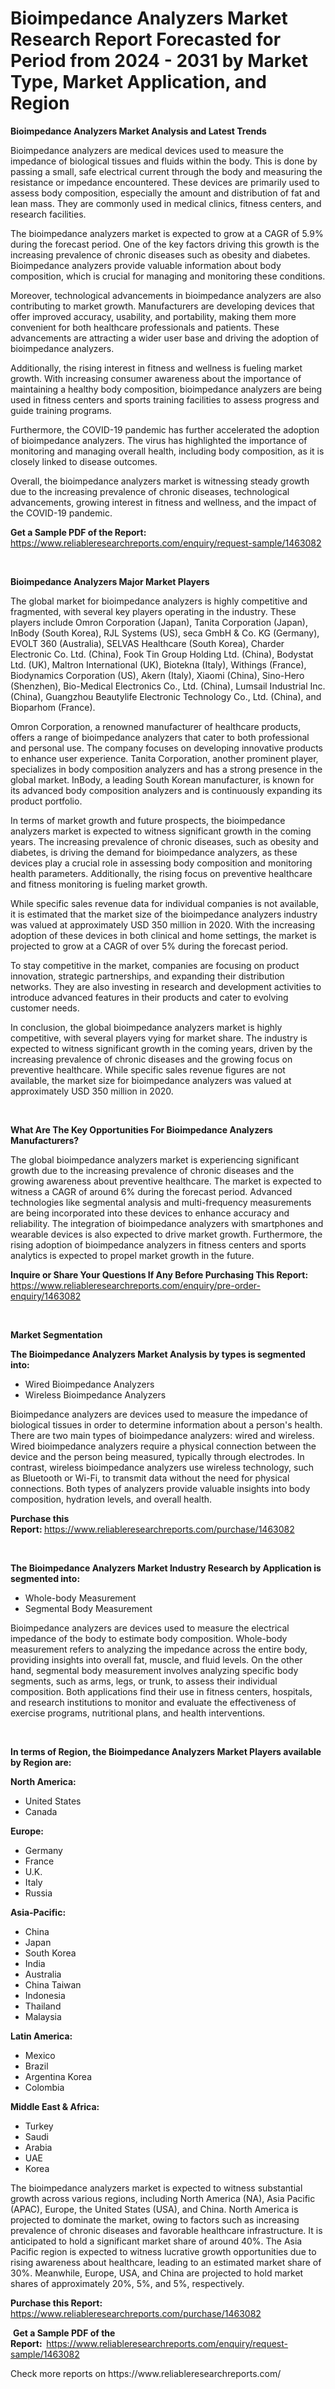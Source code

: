 <p><h1>Bioimpedance Analyzers Market Research Report Forecasted for Period from 2024 -  2031 by Market Type, Market Application, and Region</h1></p><p><strong>Bioimpedance Analyzers Market Analysis and Latest Trends</strong></p>
<p><p>Bioimpedance analyzers are medical devices used to measure the impedance of biological tissues and fluids within the body. This is done by passing a small, safe electrical current through the body and measuring the resistance or impedance encountered. These devices are primarily used to assess body composition, especially the amount and distribution of fat and lean mass. They are commonly used in medical clinics, fitness centers, and research facilities.</p><p>The bioimpedance analyzers market is expected to grow at a CAGR of 5.9% during the forecast period. One of the key factors driving this growth is the increasing prevalence of chronic diseases such as obesity and diabetes. Bioimpedance analyzers provide valuable information about body composition, which is crucial for managing and monitoring these conditions. </p><p>Moreover, technological advancements in bioimpedance analyzers are also contributing to market growth. Manufacturers are developing devices that offer improved accuracy, usability, and portability, making them more convenient for both healthcare professionals and patients. These advancements are attracting a wider user base and driving the adoption of bioimpedance analyzers.</p><p>Additionally, the rising interest in fitness and wellness is fueling market growth. With increasing consumer awareness about the importance of maintaining a healthy body composition, bioimpedance analyzers are being used in fitness centers and sports training facilities to assess progress and guide training programs.</p><p>Furthermore, the COVID-19 pandemic has further accelerated the adoption of bioimpedance analyzers. The virus has highlighted the importance of monitoring and managing overall health, including body composition, as it is closely linked to disease outcomes.</p><p>Overall, the bioimpedance analyzers market is witnessing steady growth due to the increasing prevalence of chronic diseases, technological advancements, growing interest in fitness and wellness, and the impact of the COVID-19 pandemic.</p></p>
<p><strong>Get a Sample PDF of the Report:&nbsp;</strong> <a href="https://www.reliableresearchreports.com/enquiry/request-sample/1463082">https://www.reliableresearchreports.com/enquiry/request-sample/1463082</a></p>
<p>&nbsp;</p>
<p><strong>Bioimpedance Analyzers Major Market Players</strong></p>
<p><p>The global market for bioimpedance analyzers is highly competitive and fragmented, with several key players operating in the industry. These players include Omron Corporation (Japan), Tanita Corporation (Japan), InBody (South Korea), RJL Systems (US), seca GmbH & Co. KG (Germany), EVOLT 360 (Australia), SELVAS Healthcare (South Korea), Charder Electronic Co. Ltd. (China), Fook Tin Group Holding Ltd. (China), Bodystat Ltd. (UK), Maltron International (UK), Biotekna (Italy), Withings (France), Biodynamics Corporation (US), Akern (Italy), Xiaomi (China), Sino-Hero (Shenzhen), Bio-Medical Electronics Co., Ltd. (China), Lumsail Industrial Inc. (China), Guangzhou Beautylife Electronic Technology Co., Ltd. (China), and Bioparhom (France).</p><p>Omron Corporation, a renowned manufacturer of healthcare products, offers a range of bioimpedance analyzers that cater to both professional and personal use. The company focuses on developing innovative products to enhance user experience. Tanita Corporation, another prominent player, specializes in body composition analyzers and has a strong presence in the global market. InBody, a leading South Korean manufacturer, is known for its advanced body composition analyzers and is continuously expanding its product portfolio.</p><p>In terms of market growth and future prospects, the bioimpedance analyzers market is expected to witness significant growth in the coming years. The increasing prevalence of chronic diseases, such as obesity and diabetes, is driving the demand for bioimpedance analyzers, as these devices play a crucial role in assessing body composition and monitoring health parameters. Additionally, the rising focus on preventive healthcare and fitness monitoring is fueling market growth.</p><p>While specific sales revenue data for individual companies is not available, it is estimated that the market size of the bioimpedance analyzers industry was valued at approximately USD 350 million in 2020. With the increasing adoption of these devices in both clinical and home settings, the market is projected to grow at a CAGR of over 5% during the forecast period.</p><p>To stay competitive in the market, companies are focusing on product innovation, strategic partnerships, and expanding their distribution networks. They are also investing in research and development activities to introduce advanced features in their products and cater to evolving customer needs.</p><p>In conclusion, the global bioimpedance analyzers market is highly competitive, with several players vying for market share. The industry is expected to witness significant growth in the coming years, driven by the increasing prevalence of chronic diseases and the growing focus on preventive healthcare. While specific sales revenue figures are not available, the market size for bioimpedance analyzers was valued at approximately USD 350 million in 2020.</p></p>
<p>&nbsp;</p>
<p><strong>What Are The Key Opportunities For Bioimpedance Analyzers Manufacturers?</strong></p>
<p><p>The global bioimpedance analyzers market is experiencing significant growth due to the increasing prevalence of chronic diseases and the growing awareness about preventive healthcare. The market is expected to witness a CAGR of around 6% during the forecast period. Advanced technologies like segmental analysis and multi-frequency measurements are being incorporated into these devices to enhance accuracy and reliability. The integration of bioimpedance analyzers with smartphones and wearable devices is also expected to drive market growth. Furthermore, the rising adoption of bioimpedance analyzers in fitness centers and sports analytics is expected to propel market growth in the future.</p></p>
<p><strong>Inquire or Share Your Questions If Any Before Purchasing This Report:</strong> <a href="https://www.reliableresearchreports.com/enquiry/pre-order-enquiry/1463082">https://www.reliableresearchreports.com/enquiry/pre-order-enquiry/1463082</a></p>
<p>&nbsp;</p>
<p><strong>Market Segmentation</strong></p>
<p><strong>The Bioimpedance Analyzers Market Analysis by types is segmented into:</strong></p>
<p><ul><li>Wired Bioimpedance Analyzers</li><li>Wireless Bioimpedance Analyzers</li></ul></p>
<p><p>Bioimpedance analyzers are devices used to measure the impedance of biological tissues in order to determine information about a person's health. There are two main types of bioimpedance analyzers: wired and wireless. Wired bioimpedance analyzers require a physical connection between the device and the person being measured, typically through electrodes. In contrast, wireless bioimpedance analyzers use wireless technology, such as Bluetooth or Wi-Fi, to transmit data without the need for physical connections. Both types of analyzers provide valuable insights into body composition, hydration levels, and overall health.</p></p>
<p><strong>Purchase this Report:&nbsp;</strong><a href="https://www.reliableresearchreports.com/purchase/1463082">https://www.reliableresearchreports.com/purchase/1463082</a></p>
<p>&nbsp;</p>
<p><strong>The Bioimpedance Analyzers Market Industry Research by Application is segmented into:</strong></p>
<p><ul><li>Whole-body Measurement</li><li>Segmental Body Measurement</li></ul></p>
<p><p>Bioimpedance analyzers are devices used to measure the electrical impedance of the body to estimate body composition. Whole-body measurement refers to analyzing the impedance across the entire body, providing insights into overall fat, muscle, and fluid levels. On the other hand, segmental body measurement involves analyzing specific body segments, such as arms, legs, or trunk, to assess their individual composition. Both applications find their use in fitness centers, hospitals, and research institutions to monitor and evaluate the effectiveness of exercise programs, nutritional plans, and health interventions.</p></p>
<p>&nbsp;</p>
<p><strong>In terms of Region, the Bioimpedance Analyzers Market Players available by Region are:</strong></p>
<p>
    <p> <strong> North America: </strong>
        <ul>
            <li>United States</li>
            <li>Canada</li>
        </ul>
        </p> 
    <p> <strong> Europe: </strong>
        <ul>
            <li>Germany</li>
            <li>France</li>
            <li>U.K.</li>
            <li>Italy</li>
            <li>Russia</li>
        </ul>
        </p> 
    <p> <strong> Asia-Pacific: </strong>
        <ul>
            <li>China</li>
            <li>Japan</li>
            <li>South Korea</li>
            <li>India</li>
            <li>Australia</li>
            <li>China Taiwan</li>
            <li>Indonesia</li>
            <li>Thailand</li>
            <li>Malaysia</li>
        </ul>
        </p> 
    <p> <strong> Latin America: </strong>
        <ul>
            <li>Mexico</li>
            <li>Brazil</li>
            <li>Argentina Korea</li>
            <li>Colombia</li>
        </ul>
        </p> 
    <p> <strong> Middle East & Africa: </strong>
        <ul>
            <li>Turkey</li>
            <li>Saudi</li>
            <li>Arabia</li>
            <li>UAE</li>
            <li>Korea</li>
        </ul>
    </p>
    </p>
<p><p>The bioimpedance analyzers market is expected to witness substantial growth across various regions, including North America (NA), Asia Pacific (APAC), Europe, the United States (USA), and China. North America is projected to dominate the market, owing to factors such as increasing prevalence of chronic diseases and favorable healthcare infrastructure. It is anticipated to hold a significant market share of around 40%. The Asia Pacific region is expected to witness lucrative growth opportunities due to rising awareness about healthcare, leading to an estimated market share of 30%. Meanwhile, Europe, USA, and China are projected to hold market shares of approximately 20%, 5%, and 5%, respectively.</p></p>
<p><strong>Purchase this Report: </strong><a href="https://www.reliableresearchreports.com/purchase/1463082">https://www.reliableresearchreports.com/purchase/1463082</a></p>
<p>&nbsp;<strong>Get a Sample PDF of the Report:&nbsp;&nbsp;</strong><a href="https://www.reliableresearchreports.com/enquiry/request-sample/1463082">https://www.reliableresearchreports.com/enquiry/request-sample/1463082</a></p>
<p><strong></strong></p>
<p>Check more reports on https://www.reliableresearchreports.com/</p>